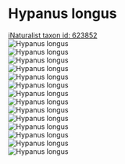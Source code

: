 
Hypanus longus
==============
  
[iNaturalist taxon id: 623852](https://www.inaturalist.org/taxa/623852)  
![Hypanus longus](https://inaturalist-open-data.s3.amazonaws.com/photos/219027003/medium.jpeg)  
![Hypanus longus](https://inaturalist-open-data.s3.amazonaws.com/photos/219027017/medium.jpeg)  
![Hypanus longus](https://inaturalist-open-data.s3.amazonaws.com/photos/219026982/medium.jpeg)  
![Hypanus longus](https://inaturalist-open-data.s3.amazonaws.com/photos/219026963/medium.jpeg)  
![Hypanus longus](https://inaturalist-open-data.s3.amazonaws.com/photos/219026947/medium.jpeg)  
![Hypanus longus](https://inaturalist-open-data.s3.amazonaws.com/photos/219026930/medium.jpeg)  
![Hypanus longus](https://inaturalist-open-data.s3.amazonaws.com/photos/219026860/medium.jpeg)  
![Hypanus longus](https://inaturalist-open-data.s3.amazonaws.com/photos/219027003/medium.jpeg)  
![Hypanus longus](https://inaturalist-open-data.s3.amazonaws.com/photos/219027017/medium.jpeg)  
![Hypanus longus](https://inaturalist-open-data.s3.amazonaws.com/photos/219026982/medium.jpeg)  
![Hypanus longus](https://inaturalist-open-data.s3.amazonaws.com/photos/219026963/medium.jpeg)  
![Hypanus longus](https://inaturalist-open-data.s3.amazonaws.com/photos/219026947/medium.jpeg)  
![Hypanus longus](https://inaturalist-open-data.s3.amazonaws.com/photos/219026930/medium.jpeg)  
![Hypanus longus](https://inaturalist-open-data.s3.amazonaws.com/photos/219026860/medium.jpeg)